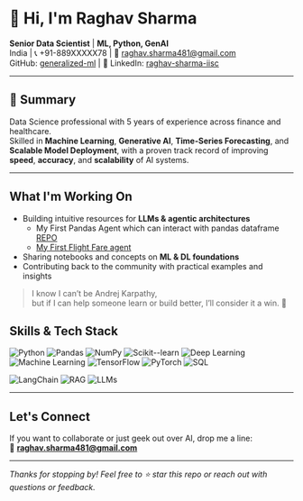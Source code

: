 # 👋 Hi, I'm Raghav Sharma

**Senior Data Scientist** | **ML, Python, GenAI**  
India | 📞 +91-889XXXXX78 | 📧 [raghav.sharma481@gmail.com](mailto:raghav.sharma481@gmail.com)  
GitHub: [generalized-ml](https://github.com/generalized-ml) | 💼 LinkedIn: [raghav-sharma-iisc](https://linkedin.com/in/raghav-sharma-iisc)

---

## 🧾 Summary

Data Science professional with 5 years of experience across finance and healthcare.  
Skilled in **Machine Learning**, **Generative AI**, **Time-Series Forecasting**, and **Scalable Model Deployment**, with a proven track record of improving **speed**, **accuracy**, and **scalability** of AI systems.

---
## What I'm Working On
- Building intuitive resources for **LLMs & agentic architectures** <br>
  - My First Pandas Agent which can interact with pandas dataframe [REPO](https://github.com/generalized-ml/Pandas-Agent)
  - [My First Flight Fare agent](https://github.com/generalized-ml/generalized-ml/tree/main/learning_algos/llm/Agentic_AI_with_langchain)
- Sharing notebooks and concepts on **ML & DL foundations**
- Contributing back to the community with practical examples and insights

> I know I can’t be Andrej Karpathy,  
> but if I can help someone learn or build better, I’ll consider it a win. 🙌

## Skills & Tech Stack

![Python](https://img.shields.io/badge/Python-Expert-brightgreen)
![Pandas](https://img.shields.io/badge/Pandas-Expert-brightgreen)
![NumPy](https://img.shields.io/badge/NumPy-Advanced-brightgreen)
![Scikit--learn](https://img.shields.io/badge/Scikit--Learn-Expert-brightgreen)
![Deep Learning](https://img.shields.io/badge/Deep%20Learning-Expert-brightgreen)
![Machine Learning](https://img.shields.io/badge/Machine%20Learning-Expert-brightgreen)
![TensorFlow](https://img.shields.io/badge/TensorFlow-Advanced-green)
![PyTorch](https://img.shields.io/badge/PyTorch-Advanced-green)
![SQL](https://img.shields.io/badge/SQL-Intermediate-yellow)

![LangChain](https://img.shields.io/badge/LangChain-Learning-blue)
![RAG](https://img.shields.io/badge/RAG-Learning-blue)
![LLMs](https://img.shields.io/badge/LLMs-Learning-blue)

---

## Let's Connect

If you want to collaborate or just geek out over AI, drop me a line:  
📧 **raghav.sharma481@gmail.com**

---

*Thanks for stopping by! Feel free to ⭐ star this repo or reach out with questions or feedback.*
